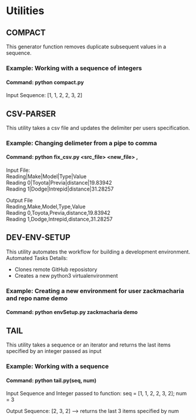# Utilities

## COMPACT
This generator function removes duplicate subsequent values in a sequence.
### Example: Working with a sequence of integers
#### Command: python compact.py

Input Sequence: [1, 1, 2, 2, 3, 2]

## CSV-PARSER    
This utility takes a csv file and updates the delimiter per users specification.  
### Example: Changing delimeter from a pipe to comma
#### Command: python fix_csv.py <src_file> <new_file> ,  

Input File:  
Reading|Make|Model|Type|Value  
Reading 0|Toyota|Previa|distance|19.83942  
Reading 1|Dodge|Intrepid|distance|31.28257  

Output File  
Reading,Make,Model,Type,Value  
Reading 0,Toyota,Previa,distance,19.83942  
Reading 1,Dodge,Intrepid,distance,31.28257   

## DEV-ENV-SETUP
This utility automates the workflow for building a development environment.
Automated Tasks Details:
* Clones remote GitHub reposistory
* Creates a new python3 virtualenvironment
### Example: Creating a new environment for user zackmacharia and repo name demo
#### Command: python envSetup.py zackmacharia demo

## TAIL  
This utility takes a sequence or an iterator and returns the last items specified by an integer passed as input
### Example: Working with a sequence
#### Command: python tail.py(seq, num)

Input Sequence and Integer passed to function:
seq = [1, 1, 2, 2, 3, 2]; num = 3

Output Sequence: [2, 3, 2] --> returns the last 3 items specified by num
